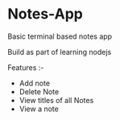 # Notes-App
Basic terminal based notes app

Build as part of learning nodejs

Features :-

- Add note
- Delete Note
- View titles of all Notes
- View a note
